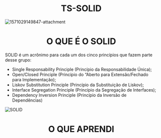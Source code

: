 <h1 align="center"> TS-SOLID </h1>

![1571029149847-attachment](https://user-images.githubusercontent.com/14266075/155210393-5bc69ca8-8a34-465d-86ed-04afd2e1c67b.png)

<h1 align="center"> O QUE É O SOLID </h1>

SOLID é um acrônimo para cada um dos cinco princípios que fazem parte desse grupo:

- Single Responsability Principle (Princípio da Responsabilidade Única);
- Open/Closed Principle (Princípio do “Aberto para Extensão/Fechado para Implementação);
- Liskov Substitution Principle (Princípio da Substituição de Liskov);
- Interface Segregation Principle (Princípio da Segregação de Interfaces);
- Dependency Inversion Principle (Princípio da Inversão de Dependências)


![SOLID](https://user-images.githubusercontent.com/14266075/155244338-f16bf21b-5609-4777-bb45-8319537d540a.png)

<h1 align="center"> O QUE APRENDI </h1>
